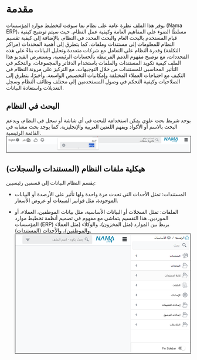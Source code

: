<rtl>

# مقدمة 
يوفر هذا الملف نظرة عامة على نظام نما سوفت لتخطيط موارد المؤسسات (Nama ERP)، مسلطًا الضوء على المفاهيم العامة وكيفية عمل النظام. حيث سيتم توضيح كيفية قيام المستخدم بالبحث العام والبحث المحدد في النظام، بالإضافة إلى كيفية تقسيم النظام للمعلومات إلى مستندات وملفات.
كما يتطرق إلى أهمية المحددات (مراكز التكلفة) وقدرة النظام على التعامل مع شركات متعددة وتحليل البيانات بناءً على هذه المحددات، مع توضيح مفهوم الذمم المرتبطة بالحسابات الرئيسية. ويستعرض الفيديو هذا الملف كيفية تكويد المستندات والملفات باستخدام الدفاتر والمجموعات، والتحكم في التأثير المحاسبي للمستندات من خلال التوجيهات، مع التركيز على مرونة النظام في التكيف مع احتياجات العملاء المختلفة وإمكانيات التخصيص الواسعة.
وأخيرًا، يتطرق إلى الصلاحيات وكيفية التحكم في وصول المستخدمين إلى مختلف وظائف النظام وسجل التعديلات واستعادة البيانات.

## البحث في النظام
يوجد شريط بحث علوي يمكن استخدامه للبحث في أي شاشة أو سجل في النظام، ويدعم البحث بالاسم أو الأكواد ويفهم اللغتين العربية والإنجليزية. كما يوجد بحث مشابه في القائمة الرئيسية.
![Search In Nama ERP](intro-search.png)

## هيكلية ملفات النظام (المستندات والسجلات)
يقسم النظام البيانات إلى قسمين رئيسيين:

- المستندات: تمثل الأحداث التي تحدث مرة واحدة ولها تأثير على الأرصدة أو البيانات الموجودة، مثل فواتير المبيعات أو عروض الأسعار.

- الملفات: تمثل السجلات أو البيانات الأساسية، مثل بيانات الموظفين، العملاء، أو الموردين. هذا التقسيم يتماشى مع مفهوم في تصميم أنظمة تخطيط موارد المؤسسات (ERP) يربط بين الموارد (مثل المخزون)، والوكلاء (مثل العملاء والموظفين)، والأحداث (المستندات).
![](intro-menu.png)


</rtl>
